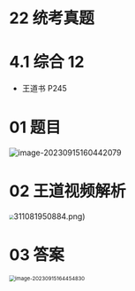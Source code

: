 # 22 统考真题



# 4.1 综合 12

* 王道书 P245



# 01 题目

<img src="https://cvp.oss-cn-shanghai.aliyuncs.com/picgo/202309151604186.png" alt="image-20230915160442079"  />



# 02 王道视频解析

<img src="https://cvp.oss-cn-shanghai.aliyuncs.com/picgo/202311081950884.png" style="zoom:50%;" />311081950884.png)



# 03 答案

<img src="https://cvp.oss-cn-shanghai.aliyuncs.com/picgo/202309151644916.png" alt="image-20230915164454830" style="zoom: 67%;" />